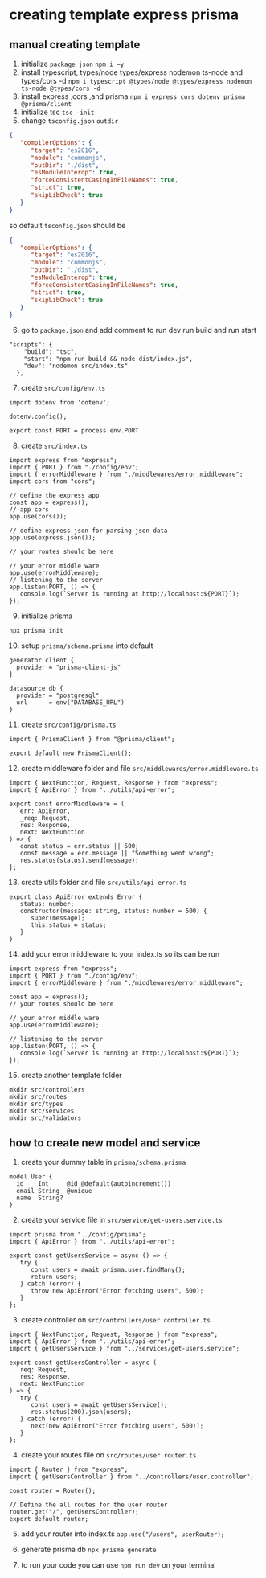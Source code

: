 ## 

# creating template express prisma

## manual creating template

1. initialize `package json`
`npm i —y`
2. install typescript, types/node types/express nodemon ts-node and types/cors -d
`npm i typescript @types/node @types/express nodemon ts-node @types/cors -d`
3. install express ,cors ,and prisma
 `npm i express cors dotenv prisma @prisma/client`
4. initialize tsc
`tsc —init`
5. change `tsconfig.json` `outdir`

```json
{
   "compilerOptions": {
      "target": "es2016",
      "module": "commonjs",
      "outDir": "./dist",
      "esModuleInterop": true,
      "forceConsistentCasingInFileNames": true,
      "strict": true,
      "skipLibCheck": true
   }
}

```

so default `tsconfig.json` should be 

```json
{
   "compilerOptions": {
      "target": "es2016",
      "module": "commonjs",
      "outDir": "./dist",
      "esModuleInterop": true,
      "forceConsistentCasingInFileNames": true,
      "strict": true,
      "skipLibCheck": true
   }
}

```

6. go to `package.json`  and add comment to run dev run build and run start

```
"scripts": {
    "build": "tsc",
    "start": "npm run build && node dist/index.js",
    "dev": "nodemon src/index.ts"
  },
```

7. create  `src/config/env.ts`

```tsx
import dotenv from 'dotenv';

dotenv.config();

export const PORT = process.env.PORT
```

8. create `src/index.ts`

```tsx
import express from "express";
import { PORT } from "./config/env";
import { errorMiddleware } from "./middlewares/error.middleware";
import cors from "cors";

// define the express app
const app = express();
// app cors
app.use(cors());

// define express json for parsing json data
app.use(express.json());

// your routes should be here

// your error middle ware
app.use(errorMiddleware);
// listening to the server
app.listen(PORT, () => {
   console.log(`Server is running at http://localhost:${PORT}`);
});
```

9. initialize prisma

`npx prisma init`

10. setup `prisma/schema.prisma` into default

```
generator client {
  provider = "prisma-client-js"
}

datasource db {
  provider = "postgresql"
  url      = env("DATABASE_URL")
}
```

11. create `src/config/prisma.ts`

```
import { PrismaClient } from "@prisma/client";

export default new PrismaClient();
```

12. create middleware folder and file `src/middlewares/error.middleware.ts`

```
import { NextFunction, Request, Response } from "express";
import { ApiError } from "../utils/api-error";

export const errorMiddleware = (
   err: ApiError,
   _req: Request,
   res: Response,
   next: NextFunction
) => {
   const status = err.status || 500;
   const message = err.message || "Something went wrong";
   res.status(status).send(message);
};

```

13. create utils folder and file  `src/utils/api-error.ts`

```
export class ApiError extends Error {
   status: number;
   constructor(message: string, status: number = 500) {
      super(message);
      this.status = status;
   }
}
```

14. add your error middleware to your index.ts so its can be run

```tsx
import express from "express";
import { PORT } from "./config/env";
import { errorMiddleware } from "./middlewares/error.middleware";

const app = express();
// your routes should be here

// your error middle ware
app.use(errorMiddleware);

// listening to the server
app.listen(PORT, () => {
   console.log(`Server is running at http://localhost:${PORT}`);
});

```

15. create another template folder

```tsx
mkdir src/controllers
mkdir src/routes
mkdir src/types
mkdir src/services
mkdir src/validators
```

## how to create new model and service

1. create your dummy table in `prisma/schema.prisma`

```
model User {
  id    Int     @id @default(autoincrement())
  email String  @unique
  name  String?
}
```

2. create your service file in `src/service/get-users.service.ts`

```
import prisma from "../config/prisma";
import { ApiError } from "../utils/api-error";

export const getUsersService = async () => {
   try {
      const users = await prisma.user.findMany();
      return users;
   } catch (error) {
      throw new ApiError("Error fetching users", 500);
   }
};
```

3. create controller on `src/controllers/user.controller.ts`

```
import { NextFunction, Request, Response } from "express";
import { ApiError } from "../utils/api-error";
import { getUsersService } from "../services/get-users.service";

export const getUsersController = async (
   req: Request,
   res: Response,
   next: NextFunction
) => {
   try {
      const users = await getUsersService();
      res.status(200).json(users);
   } catch (error) {
      next(new ApiError("Error fetching users", 500));
   }
};

```

4. create your routes file on `src/routes/user.router.ts`

```
import { Router } from "express";
import { getUsersController } from "../controllers/user.controller";

const router = Router();

// Define the all routes for the user router
router.get("/", getUsersController);
export default router;
```

5. add your router into index.ts
`app.use("/users", userRouter);`
6. generate prisma db
`npx prisma generate`

7. to run your code you can use `npm run dev` on your terminal